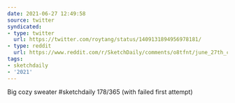 ```yaml
---
date: 2021-06-27 12:49:58
source: twitter
syndicated:
- type: twitter
  url: https://twitter.com/roytang/status/1409131894956978181/
- type: reddit
  url: https://www.reddit.com/r/SketchDaily/comments/o8tfnt/june_27th_cozy_sweater/h37gv27/
tags:
- sketchdaily
- '2021'
---
```


Big cozy sweater #sketchdaily 178/365 (with failed first attempt)